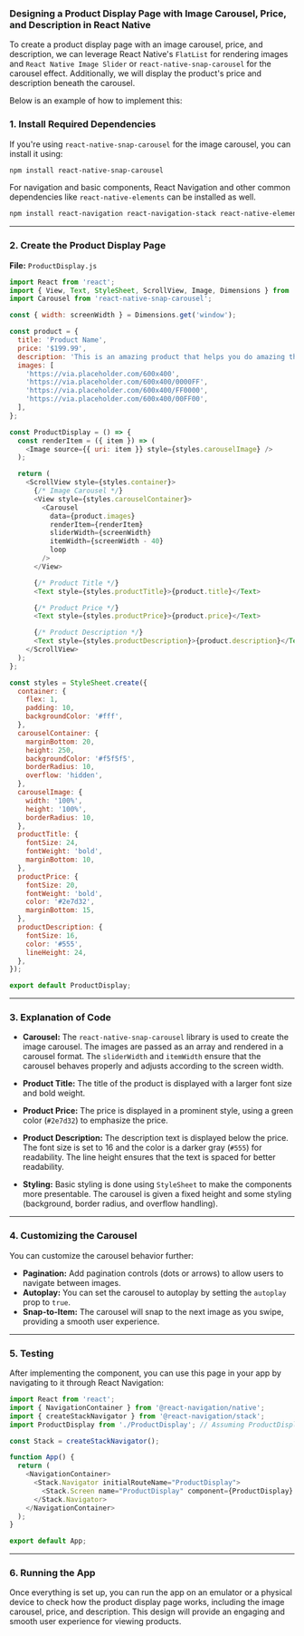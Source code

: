 ### Designing a Product Display Page with Image Carousel, Price, and Description in React Native

To create a product display page with an image carousel, price, and description, we can leverage React Native's `FlatList` for rendering images and `React Native Image Slider` or `react-native-snap-carousel` for the carousel effect. Additionally, we will display the product's price and description beneath the carousel.

Below is an example of how to implement this:

### 1. **Install Required Dependencies**

If you're using `react-native-snap-carousel` for the image carousel, you can install it using:

```bash
npm install react-native-snap-carousel
```

For navigation and basic components, React Navigation and other common dependencies like `react-native-elements` can be installed as well.

```bash
npm install react-navigation react-navigation-stack react-native-elements
```

---

### 2. **Create the Product Display Page**

**File:** `ProductDisplay.js`

```javascript
import React from 'react';
import { View, Text, StyleSheet, ScrollView, Image, Dimensions } from 'react-native';
import Carousel from 'react-native-snap-carousel';

const { width: screenWidth } = Dimensions.get('window');

const product = {
  title: 'Product Name',
  price: '$199.99',
  description: 'This is an amazing product that helps you do amazing things. It is made with high-quality materials and designed to last.',
  images: [
    'https://via.placeholder.com/600x400',
    'https://via.placeholder.com/600x400/0000FF',
    'https://via.placeholder.com/600x400/FF0000',
    'https://via.placeholder.com/600x400/00FF00',
  ],
};

const ProductDisplay = () => {
  const renderItem = ({ item }) => (
    <Image source={{ uri: item }} style={styles.carouselImage} />
  );

  return (
    <ScrollView style={styles.container}>
      {/* Image Carousel */}
      <View style={styles.carouselContainer}>
        <Carousel
          data={product.images}
          renderItem={renderItem}
          sliderWidth={screenWidth}
          itemWidth={screenWidth - 40}
          loop
        />
      </View>

      {/* Product Title */}
      <Text style={styles.productTitle}>{product.title}</Text>

      {/* Product Price */}
      <Text style={styles.productPrice}>{product.price}</Text>

      {/* Product Description */}
      <Text style={styles.productDescription}>{product.description}</Text>
    </ScrollView>
  );
};

const styles = StyleSheet.create({
  container: {
    flex: 1,
    padding: 10,
    backgroundColor: '#fff',
  },
  carouselContainer: {
    marginBottom: 20,
    height: 250,
    backgroundColor: '#f5f5f5',
    borderRadius: 10,
    overflow: 'hidden',
  },
  carouselImage: {
    width: '100%',
    height: '100%',
    borderRadius: 10,
  },
  productTitle: {
    fontSize: 24,
    fontWeight: 'bold',
    marginBottom: 10,
  },
  productPrice: {
    fontSize: 20,
    fontWeight: 'bold',
    color: '#2e7d32',
    marginBottom: 15,
  },
  productDescription: {
    fontSize: 16,
    color: '#555',
    lineHeight: 24,
  },
});

export default ProductDisplay;
```

---

### 3. **Explanation of Code**

- **Carousel:** The `react-native-snap-carousel` library is used to create the image carousel. The images are passed as an array and rendered in a carousel format. The `sliderWidth` and `itemWidth` ensure that the carousel behaves properly and adjusts according to the screen width.
  
- **Product Title:** The title of the product is displayed with a larger font size and bold weight.
  
- **Product Price:** The price is displayed in a prominent style, using a green color (`#2e7d32`) to emphasize the price.
  
- **Product Description:** The description text is displayed below the price. The font size is set to 16 and the color is a darker gray (`#555`) for readability. The line height ensures that the text is spaced for better readability.

- **Styling:** Basic styling is done using `StyleSheet` to make the components more presentable. The carousel is given a fixed height and some styling (background, border radius, and overflow handling).

---

### 4. **Customizing the Carousel**

You can customize the carousel behavior further:
- **Pagination:** Add pagination controls (dots or arrows) to allow users to navigate between images.
- **Autoplay:** You can set the carousel to autoplay by setting the `autoplay` prop to `true`.
- **Snap-to-Item:** The carousel will snap to the next image as you swipe, providing a smooth user experience.

---

### 5. **Testing**

After implementing the component, you can use this page in your app by navigating to it through React Navigation:

```javascript
import React from 'react';
import { NavigationContainer } from '@react-navigation/native';
import { createStackNavigator } from '@react-navigation/stack';
import ProductDisplay from './ProductDisplay'; // Assuming ProductDisplay.js is the file with the product page

const Stack = createStackNavigator();

function App() {
  return (
    <NavigationContainer>
      <Stack.Navigator initialRouteName="ProductDisplay">
        <Stack.Screen name="ProductDisplay" component={ProductDisplay} />
      </Stack.Navigator>
    </NavigationContainer>
  );
}

export default App;
```

---

### 6. **Running the App**

Once everything is set up, you can run the app on an emulator or a physical device to check how the product display page works, including the image carousel, price, and description. This design will provide an engaging and smooth user experience for viewing products.

